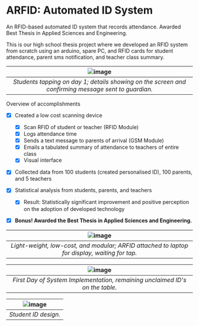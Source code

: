 # ARFID: Automated ID System
An RFID-based automated ID system that records attendance. Awarded Best Thesis in Applied Sciences and Engineering.

This is our high school thesis project where we developed an RFID system from scratch using an arduino, spare PC, and RFID cards for student attendance, parent sms notification, and teacher class summary.

| ![image](https://github.com/user-attachments/assets/0eafd9f0-572f-41e1-b0cd-9d722f111e62) |
|:--:|
| *Students tapping on day 1; details showing on the screen and confirming message sent to guardian.* |

Overview of accomplishments
- [x] Created a low cost scanning device
  - [x] Scan RFID of student or teacher (RFID Module)
  - [x] Logs attendance time
  - [x] Sends a text message to parents of arrival (GSM Module)
  - [x] Emails a tabulated summary of attendance to teachers of entire class
  - [x] Visual interface
- [x] Collected data from 100 students (created personalised ID), 100 parents, and 5 teachers
- [x] Statistical analysis from students, parents, and teachers
  - [x] Result: Statistically significant improvement and positive perception on the adoption of developed technology


- [x] **Bonus! Awarded the Best Thesis in Applied Sciences and Engineering.**


| ![image](https://github.com/user-attachments/assets/a0dfde41-c264-4e02-b1b6-1ee814c4df04) |
|:--:|
| *Light-weight, low-cost, and modular; ARFID attached to laptop for display, waiting for tap.* |

| ![image](https://github.com/user-attachments/assets/28399e2e-3627-42b6-b362-738c7a1ac03f) |
|:--:|
| *First Day of System Implementation, remaining unclaimed ID's on the table.* |

| ![image](https://github.com/user-attachments/assets/44ac3872-1084-409b-93b6-96bccb9f6210) |
|:--:|
| *Student ID design.* |


